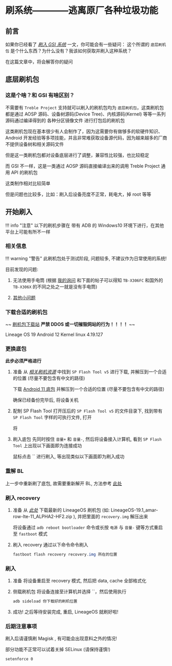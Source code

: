 # 刷系统————逃离原厂各种垃圾功能

## 前言

如果你已经看了 *[刷入 GSI 系统](./flash_gsi_system.md)* 一文，你可能会有一些疑问： 这个所谓的 `底层刷机包` 是个什么东西？为什么没有？我该如何获取并刷入这种系统？

在这篇文章中，将会解答你的疑问

## 底层刷机包

### 这是个啥？和 GSI 有啥区别？

不需要有 `Treble Project` 支持就可以刷入的刷机包均为 `底层刷机包`，这类刷机包都是通过 AOSP 源码、设备树源码(Device Tree)、内核源码(Kernel) 等等一系列源码通过编译得到的 各种分区镜像文件 进行打包后的刷机包

这类刷机包现在基本很少有人会制作了，因为这需要你有做够多的软硬件知识、Android 开发经验等多项技能，并且非常难获取设备源代码，因为越来越多的厂商不提供设备树和相关源码文件

但是这一类刷机包都对设备底层进行了调整，兼容性比较强，也比较稳定

而 GSI 不一样，这是一类通过 AOSP 源码直接编译出来的调用 Treble Project 通用 API 的刷机包

这类制作相对比较简单

但是问题也比较多，比如：刷入后设备亮度不正常，耗电大，掉 root 等等

## 开始刷入

!!! info "注意"
    以下的刷机步骤在 带有 ADB 的 Windows10 环境下进行，在其他平台上可能有所不一样

### 相关信息

!!! warning "警告"
    此刷机包处于测试阶段, 问题较多, 不建议作为日常使用的系统!

目前发现的问题:

1. 无法使用手电筒 (根据 [我的询问](https://xdaforums.com/t/open-beta-lineageos-17-1-for-lenovo-tab-m10hd-2nd-gen-x306x-a10.4680619/post-89738681) 和下面的帖子可以得知 `TB-X306FC` 和国外的 `TB-X306X` 的不同之处之一就是没有手电筒)

2. [其他小问题](https://github.com/Bakoubak/amar_row_lte-A11-releases/issues)

### 下载合适的刷机包

~~ [刷机包下载站](https://ota.vistaslayer.ovh/) **严禁 DDOS 或一切摧毁网站的行为！！！！** ~~

Lineage OS 19 Android 12 Kernel linux 4.19.127

### 更换底包

**此步必须严格进行**

1. 准备
    从 *[相关刷机资源](./resource.md)* 中找到 `SP Flash Tool v5` 进行下载, 并解压到一个合适的位置 (尽量不要包含有中文的路径)

    下载 [Android 11 底包](https://mirror.vistaslayer.ovh/Firmwares/amar_row_lte/X306X/Android-11/TB-X306X_S230973_240402_BMP.zip) 并解压到一个合适的位置 (尽量不要包含有中文的路径)

    确保已经备份完毕后, 将设备关机

2. 配制 SP Flash Tool
    打开压后的 `SP Flash Tool v5` 的文件目录下, 找到带有 `SP Flash Tool` 字样的可执行文件, 打开

    将

3. 刷入底包
    先同时按住 `音量+` 和 `音量-`, 然后将设备接入计算机, 看到 `SP Flash Tool` 上出现以下画面即为连接成功

    鼠标点击 `` 进行刷入, 等出现类似以下画面即为刷入成功

### 重解 BL

上一步中重新刷了底包, 故需要重新解开 BL, 方法参考 [此处](./unlock_bl.md)

### 刷入 recovery

1. 准备
    从 *[此处](https://github.com/Bakoubak/amar_row_lte-A11-releases/releases)* 下载最新的 LineageOS 刷机包 (如: LineageOS-19.1_amar-row-lte-11_ALPHA2-HF2.zip ), 并把里面的 `recovery.img` 解压出来

    将设备通过 `adb reboot bootloader` 命令或长按 `电源` 与 `音量-` 键等方式重启至 `fastboot` 模式

2. 刷入 recovery
    通过以下命令命令刷入

    ```powershell
    fastboot flash recovery recovery.img 所在的位置
    ```

### 刷入

1. 准备
    将设备重启至 recovery 模式, 然后把 data, cache 全部格式化

2. 侧载刷机包
    将设备连接至计算机并选择 ``，然后使用执行

    ```powershell
    adb sideload 你下载好的刷机位置
    ```

3. 成功!
    之后等待安装完成, 重启, LineageOS 就刷好啦!

### 后期注意事项

刷入后请谨慎刷 Magisk , 有可能会出现意料之外的情况!

部分功能不正常可以试着关掉 SELinux (请保持谨慎!)

```bash
setenforce 0
```
